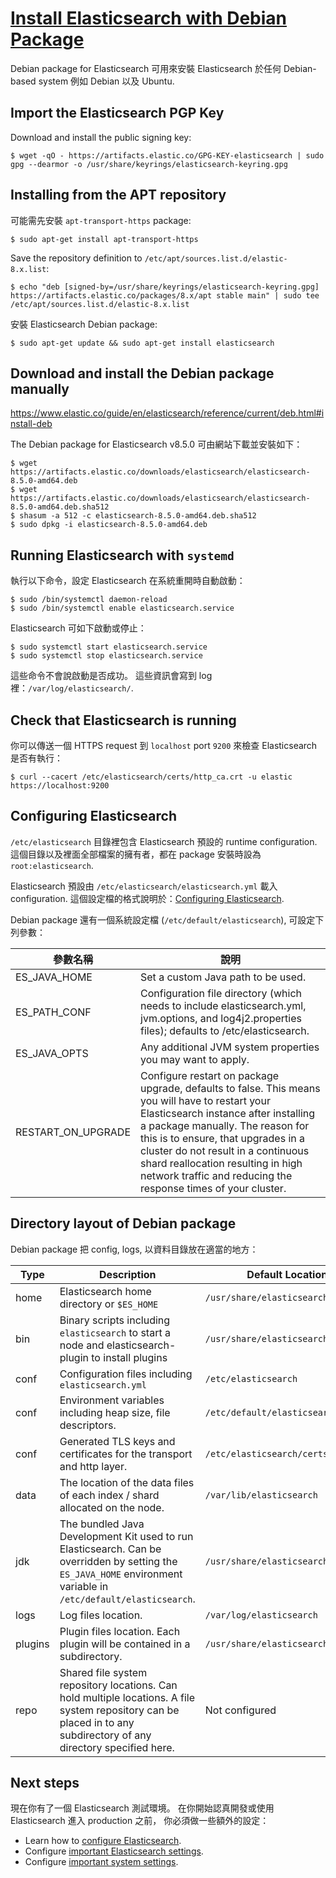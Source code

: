 # [Install Elasticsearch with Debian Package](https://www.elastic.co/guide/en/elasticsearch/reference/current/deb.html)

Debian package for Elasticsearch 可用來安裝 Elasticsearch 於任何 Debian-based system 例如  Debian 以及 Ubuntu.

## Import the Elasticsearch PGP Key

Download and install the public signing key:

    $ wget -qO - https://artifacts.elastic.co/GPG-KEY-elasticsearch | sudo gpg --dearmor -o /usr/share/keyrings/elasticsearch-keyring.gpg

## Installing from the APT repository

可能需先安裝 `apt-transport-https` package:

    $ sudo apt-get install apt-transport-https

Save the repository definition to `/etc/apt/sources.list.d/elastic-8.x.list`:

    $ echo "deb [signed-by=/usr/share/keyrings/elasticsearch-keyring.gpg] https://artifacts.elastic.co/packages/8.x/apt stable main" | sudo tee /etc/apt/sources.list.d/elastic-8.x.list

安裝 Elasticsearch Debian package:

    $ sudo apt-get update && sudo apt-get install elasticsearch

## Download and install the Debian package manually

https://www.elastic.co/guide/en/elasticsearch/reference/current/deb.html#install-deb 

The Debian package for Elasticsearch v8.5.0 可由網站下載並安裝如下：
```
$ wget https://artifacts.elastic.co/downloads/elasticsearch/elasticsearch-8.5.0-amd64.deb
$ wget https://artifacts.elastic.co/downloads/elasticsearch/elasticsearch-8.5.0-amd64.deb.sha512
$ shasum -a 512 -c elasticsearch-8.5.0-amd64.deb.sha512 
$ sudo dpkg -i elasticsearch-8.5.0-amd64.deb
```

## Running Elasticsearch with `systemd`

執行以下命令，設定 Elasticsearch 在系統重開時自動啟動：

    $ sudo /bin/systemctl daemon-reload
    $ sudo /bin/systemctl enable elasticsearch.service

Elasticsearch 可如下啟動或停止：

    $ sudo systemctl start elasticsearch.service
    $ sudo systemctl stop elasticsearch.service

這些命令不會說啟動是否成功。
這些資訊會寫到 log 裡：`/var/log/elasticsearch/`.

## Check that Elasticsearch is running

你可以傳送一個 HTTPS request 到 `localhost` port `9200` 來檢查 Elasticsearch 是否有執行：

    $ curl --cacert /etc/elasticsearch/certs/http_ca.crt -u elastic https://localhost:9200

## Configuring Elasticsearch

`/etc/elasticsearch` 目錄裡包含 Elasticsearch 預設的 runtime configuration.
這個目錄以及裡面全部檔案的擁有者，都在 package 安裝時設為 `root:elasticsearch`.

Elasticsearch 預設由 `/etc/elasticsearch/elasticsearch.yml` 載入 configuration.
這個設定檔的格式說明於：[Configuring Elasticsearch](https://www.elastic.co/guide/en/elasticsearch/reference/current/settings.html).

Debian package 還有一個系統設定檔 (`/etc/default/elasticsearch`), 
可設定下列參數：

| 參數名稱       | 說明                                 |
| ------------- | ----------------------------------- |
| ES_JAVA_HOME  | Set a custom Java path to be used.  |
| ES_PATH_CONF  | Configuration file directory (which needs to include elasticsearch.yml, jvm.options, and log4j2.properties files); defaults to /etc/elasticsearch. |
| ES_JAVA_OPTS  | Any additional JVM system properties you may want to apply. |
| RESTART_ON_UPGRADE | Configure restart on package upgrade, defaults to false. This means you will have to restart your Elasticsearch instance after installing a package manually. The reason for this is to ensure, that upgrades in a cluster do not result in a continuous shard reallocation resulting in high network traffic and reducing the response times of your cluster. |

## Directory layout of Debian package

Debian package 把 config, logs, 以資料目錄放在適當的地方：

| Type | Description | Default Location | Setting |
| ---- | ----------- | ---------------- | ------- |
| home | Elasticsearch home directory or `$ES_HOME` | `/usr/share/elasticsearch` |
| bin  | Binary scripts including `elasticsearch` to start a node and elasticsearch-plugin to install plugins | `/usr/share/elasticsearch/bin` |
| conf | Configuration files including `elasticsearch.yml` | `/etc/elasticsearch` | [`ES_PATH_CONF`](https://www.elastic.co/guide/en/elasticsearch/reference/current/settings.html#config-files-location) |
| conf | Environment variables including heap size, file descriptors. | `/etc/default/elasticsearch` |
| conf | Generated TLS keys and certificates for the transport and http layer. | `/etc/elasticsearch/certs` |
| data | The location of the data files of each index / shard allocated on the node. | `/var/lib/elasticsearch` | `path.data` |
| jdk  | The bundled Java Development Kit used to run Elasticsearch. Can be overridden by setting the `ES_JAVA_HOME` environment variable in `/etc/default/elasticsearch`. | `/usr/share/elasticsearch/jdk`
| logs | Log files location. | `/var/log/elasticsearch` | `path.logs` |
| plugins | Plugin files location. Each plugin will be contained in a subdirectory. | `/usr/share/elasticsearch/plugins` |
| repo | Shared file system repository locations. Can hold multiple locations. A file system repository can be placed in to any subdirectory of any directory specified here. | Not configured | `path.repo` |

## Next steps

現在你有了一個 Elasticsearch 測試環境。
在你開始認真開發或使用 Elasticsearch 進入 production 之前，
你必須做一些額外的設定：

* Learn how to [configure Elasticsearch](https://www.elastic.co/guide/en/elasticsearch/reference/current/settings.html).
* Configure [important Elasticsearch settings](https://www.elastic.co/guide/en/elasticsearch/reference/current/important-settings.html).
* Configure [important system settings](https://www.elastic.co/guide/en/elasticsearch/reference/current/system-config.html).
